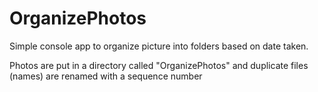 OrganizePhotos
==============

Simple console app to organize picture into folders based on date taken.

Photos are put in a directory called "OrganizePhotos" and duplicate files (names) are renamed with a sequence number
